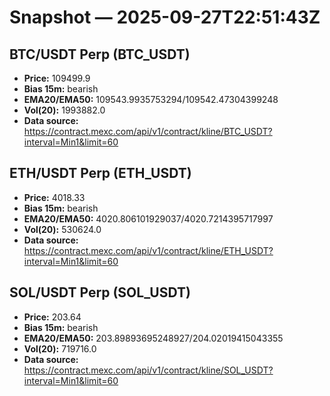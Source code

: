 # Snapshot — 2025-09-27T22:51:43Z

## BTC/USDT Perp (BTC_USDT)
- **Price:** 109499.9
- **Bias 15m:** bearish
- **EMA20/EMA50:** 109543.9935753294/109542.47304399248
- **Vol(20):** 1993882.0
- **Data source:** https://contract.mexc.com/api/v1/contract/kline/BTC_USDT?interval=Min1&limit=60

## ETH/USDT Perp (ETH_USDT)
- **Price:** 4018.33
- **Bias 15m:** bearish
- **EMA20/EMA50:** 4020.806101929037/4020.7214395717997
- **Vol(20):** 530624.0
- **Data source:** https://contract.mexc.com/api/v1/contract/kline/ETH_USDT?interval=Min1&limit=60

## SOL/USDT Perp (SOL_USDT)
- **Price:** 203.64
- **Bias 15m:** bearish
- **EMA20/EMA50:** 203.89893695248927/204.02019415043355
- **Vol(20):** 719716.0
- **Data source:** https://contract.mexc.com/api/v1/contract/kline/SOL_USDT?interval=Min1&limit=60
